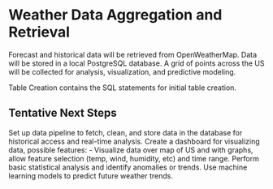 # Weather Data Aggregation and Retrieval

Forecast and historical data will be retrieved from OpenWeatherMap. Data will be stored in a local PostgreSQL database. A grid of points across the US will be collected for analysis, visualization, and predictive modeling.

Table Creation contains the SQL statements for initial table creation.

## Tentative Next Steps 

Set up data pipeline to fetch, clean, and store data in the database for historical access and real-time analysis.
Create a dashboard for visualizing data, possible features:
    - Visualize data over map of US and with graphs, allow feature selection (temp, wind, humidity, etc) and time range.
Perform basic statistical analysis and identify anomalies or trends.
Use machine learning models to predict future weather trends.